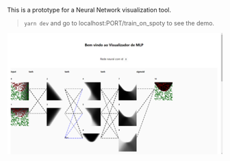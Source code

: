 This is a prototype for a Neural Network visualization tool.

> `yarn dev` and go to localhost:PORT/train_on_spoty to see the demo.

![Demo image](./capa.png?raw=true "Demo Image")